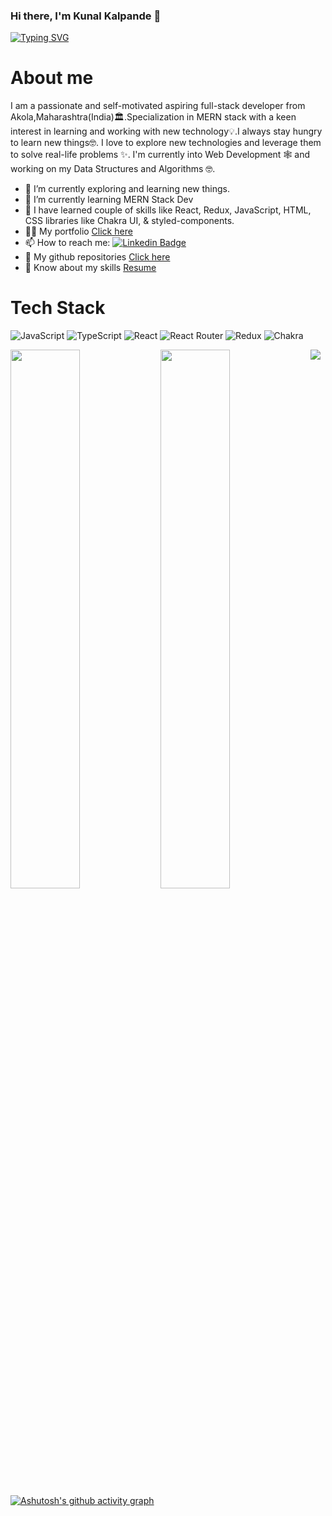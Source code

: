 ### Hi there, I'm Kunal Kalpande 👋
<!-- ![Typing SVG](https://readme-typing-svg.demolab.com/?lines=I+am+a+Full-stack+web+developer;Curious+to+learn+new+things+!) -->
[![Typing SVG](https://readme-typing-svg.demolab.com?font=Fira+Code&pause=1000&width=435&lines=I+am+a+Full-stack+web+developer;Curious+to+learn+new+things)](https://git.io/typing-svg)

<!-- [![Anurag's GitHub stats](https://github-readme-stats.vercel.app/api?username=kalpandekunal)](https://github.com/anuraghazra/github-readme-stats) -->
<!-- ![Anurag's GitHub stats](https://github-readme-stats.vercel.app/api?username=kalpandekunal&show_icons=true&theme=radical) -->
# About me
I am a passionate and self-motivated aspiring full-stack developer from Akola,Maharashtra(India)🏛.Specialization in MERN stack with a keen interest in learning and working with new technology💡.I always stay hungry to learn new things🤓. I love to explore new technologies and leverage them to solve real-life problems ✨. I'm currently into Web Development 🕸️ and working on my Data Structures and Algorithms 🤓.

- 🔭 I’m currently exploring and learning new things.
- 🌱 I’m currently learning MERN Stack Dev
- 🚀 I have learned couple of skills like React, Redux, JavaScript, HTML, CSS libraries like Chakra UI, & styled-components.
- 👨‍💻 My portfolio  [Click here](https://www.linkedin.com/in/kunal-kalpande-4165341b6/)
- 📫 How to reach me: [![Linkedin Badge](https://img.shields.io/badge/-kunal-blue?style=flat&logo=Linkedin&logoColor=white)](https://www.linkedin.com/in/kunal-kalpande-4165341b6/)
- 👀 My github repositories [Click here](https://github.com/kalpandekunal?tab=repositories)
- 📄 Know about my skills [Resume](https://drive.google.com/file/d/1OAI9LRpffBOFtzYlJpb6jkAFv1zvh0sA/view?usp=share_link)



# Tech Stack
![JavaScript](https://img.shields.io/badge/javascript-%23323330.svg?style=for-the-badge&logo=javascript&logoColor=%23F7DF1E)
![TypeScript](https://img.shields.io/badge/typescript-%23007ACC.svg?style=for-the-badge&logo=typescript&logoColor=white)
![React](https://img.shields.io/badge/react-%2320232a.svg?style=for-the-badge&logo=react&logoColor=%2361DAFB)
![React Router](https://img.shields.io/badge/React_Router-CA4245?style=for-the-badge&logo=react-router&logoColor=white)
![Redux](https://img.shields.io/badge/redux-%23593d88.svg?style=for-the-badge&logo=redux&logoColor=white)
![Chakra](https://img.shields.io/badge/chakra-%234ED1C5.svg?style=for-the-badge&logo=chakraui&logoColor=white)


<img  src="https://user-images.githubusercontent.com/82999542/132934744-131c1891-4a4f-4e88-a64a-36720ad7470b.png"/>
<img align="left" width="47%" src="https://github-readme-stats.vercel.app/api?username=kalpandekunal&show_icons=true&theme=radical"/>
<img align="left" width="47%" src="https://github-readme-stats.vercel.app/api/top-langs/?username=kalpandekunal&layout=compact"/>
<br/>
<br/>
<br/>
<br/>

[![Ashutosh's github activity graph](https://github-readme-activity-graph.cyclic.app/graph?username=kalpandekunal&theme=react-dark)](https://github.com/ashutosh00710/github-readme-activity-graph)
